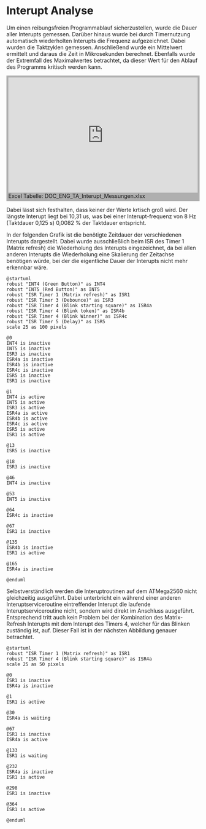 # Interupt Analyse

Um einen reibungsfreien Programmablauf sicherzustellen, wurde die Dauer aller Interupts gemessen. Darüber hinaus wurde bei durch Timernutzung automatisch wiederholten Interupts die Frequenz aufgezeichnet. Dabei wurden die Taktzyklen gemessen. Anschließend wurde ein Mittelwert ermittelt und daraus die Zeit in Mikrosekunden berechnet. Ebenfalls wurde der Extremfall des Maximalwertes betrachtet, da dieser Wert für den Ablauf des Programms kritisch werden kann.

<div style="background: #AFAFAF; padding: 5px">
<iframe width=100% height=300px frameborder="0" scrolling="no" src="https://onedrive.live.com/embed?resid=A555585E24922B9A%215379&authkey=%21AAHF0hk_109KpvE&em=2&wdAllowInteractivity=False&wdHideHeaders=True&wdDownloadButton=True&wdInConfigurator=True&wdInConfigurator=True"></iframe>
Excel Tabelle: DOC_ENG_TA_Interupt_Messungen.xlsx
</div>

Dabei lässt sich festhalten, dass keiner der Werte krtisch groß wird. Der längste Interupt liegt bei 10,31 us, was bei einer Interupt-frequenz von 8 Hz (Taktdauer 0,125 s) 0,0082 % der Taktdauer entspricht.

In der folgenden Grafik ist die benötigte Zeitdauer der verschiedenen Interupts dargestellt. Dabei wurde ausschließlich beim ISR des Timer 1 (Matrix refresh) die Wiederholung des Interupts eingezeichnet, da bei allen anderen Interupts die Wiederholung eine Skalierung der Zeitachse benötigen würde, bei der die eigentliche Dauer der Interupts nicht mehr erkennbar wäre.

```puml
@startuml
robust "INT4 (Green Button)" as INT4
robust "INT5 (Red Button)" as INT5
robust "ISR Timer 1 (Matrix refresh)" as ISR1
robust "ISR Timer 3 (Debounce)" as ISR3
robust "ISR Timer 4 (Blink starting square)" as ISR4a
robust "ISR Timer 4 (Blink token)" as ISR4b
robust "ISR Timer 4 (Blink Winner)" as ISR4c
robust "ISR Timer 5 (Delay)" as ISR5
scale 25 as 100 pixels

@0
INT4 is inactive 
INT5 is inactive  
ISR3 is inactive 
ISR4a is inactive 
ISR4b is inactive 
ISR4c is inactive
ISR5 is inactive
ISR1 is inactive

@1 
INT4 is active
INT5 is active
ISR3 is active
ISR4a is active
ISR4b is active
ISR4c is active
ISR5 is active
ISR1 is active

@13
ISR5 is inactive

@18
ISR3 is inactive 

@46 
INT4 is inactive 

@53
INT5 is inactive 

@64
ISR4c is inactive

@67
ISR1 is inactive

@135
ISR4b is inactive 
ISR1 is active

@165
ISR4a is inactive 

@enduml
```

Selbstverständlich werden die Interuptroutinen auf dem ATMega2560 nicht gleichzeitig ausgeführt. Dabei unterbricht ein während einer anderen Interuptserviceroutine eintreffender Interupt die laufende Interuptserviceroutine nicht, sondern wird direkt im Anschluss ausgeführt. Entsprechend tritt auch kein Problem bei der Kombination des Matrix-Refresh Interupts mit dem Interupt des Timers 4, welcher für das Blinken zuständig ist, auf. Dieser Fall ist in der nächsten Abbildung genauer betrachtet.

```puml
@startuml
robust "ISR Timer 1 (Matrix refresh)" as ISR1
robust "ISR Timer 4 (Blink starting square)" as ISR4a
scale 25 as 50 pixels

@0
ISR1 is inactive
ISR4a is inactive

@1 
ISR1 is active

@30
ISR4a is waiting

@67
ISR1 is inactive
ISR4a is active

@133
ISR1 is waiting

@232
ISR4a is inactive
ISR1 is active

@298
ISR1 is inactive

@364
ISR1 is active

@enduml
```